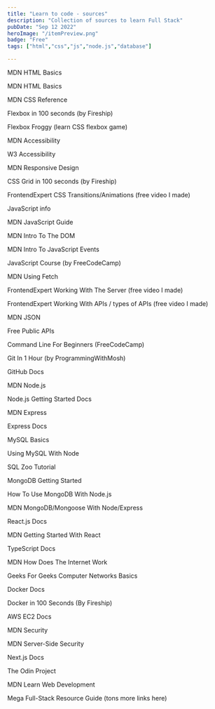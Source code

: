 ```yaml
---
title: "Learn to code - sources"
description: "Collection of sources to learn Full Stack"
pubDate: "Sep 12 2022"
heroImage: "/itemPreview.png"
badge: "Free"
tags: ["html","css","js","node.js","database"]

---
```



<a style="text-decoration: none;"  href="https://developer.mozilla.org/en-US/docs/Learn/Getting_started_with_the_web/HTML_basics">MDN HTML Basics</a>

<a style="text-decoration: none;"  href="https://developer.mozilla.org/en-US/docs/Learn/Getting_started_with_the_web/HTML_basics">MDN HTML Basics</a>

<a style="text-decoration: none;"  href="https://developer.mozilla.org/en-US/docs/Web/CSS/Reference">MDN CSS Reference</a>

<a style="text-decoration: none;"  href="https://www.youtube.com/watch?v=K74l26pE4YA">Flexbox in 100 seconds (by Fireship)</a>

<a style="text-decoration: none;"  href="https://flexboxfroggy.com/">Flexbox Froggy (learn CSS flexbox game)</a>

<a style="text-decoration: none;"  href="https://developer.mozilla.org/en-US/docs/Web/Accessibility">MDN Accessibility</a>

<a style="text-decoration: none;"  href="https://www.w3.org/WAI/fundamentals/accessibility-intro/">W3 Accessibility</a>

<a style="text-decoration: none;"  href="https://developer.mozilla.org/en-US/docs/Learn/CSS/CSS_layout/Responsive_Design">MDN Responsive Design</a>

<a style="text-decoration: none;"  href="https://www.youtube.com/watch?v=uuOXPWCh-6o">CSS Grid in 100 seconds (by Fireship)</a>

<a style="text-decoration: none;"  href="https://www.algoexpert.io/frontend/css-crash-course/animations">FrontendExpert CSS Transitions/Animations (free video I made)</a>

<a style="text-decoration: none;"  href="https://javascript.info/">JavaScript info</a>

<a style="text-decoration: none;"  href="https://developer.mozilla.org/en-US/docs/Web/JavaScript/Guide">MDN JavaScript Guide</a>

<a style="text-decoration: none;"  href="https://developer.mozilla.org/en-US/docs/Learn/JavaScript/Client-side_web_APIs/Manipulating_documents">MDN Intro To The DOM</a>

<a style="text-decoration: none;"  href="https://developer.mozilla.org/en-US/docs/Learn/JavaScript/Building_blocks/Events">MDN Intro To JavaScript Events</a>

<a style="text-decoration: none;"  href="https://www.youtube.com/watch?v=jS4aFq5-91M">JavaScript Course (by FreeCodeCamp)</a>

<a style="text-decoration: none;"  href="https://developer.mozilla.org/en-US/docs/Web/API/Fetch_API/Using_Fetch">MDN Using Fetch</a>

<a style="text-decoration: none;"  href="https://www.algoexpert.io/frontend/javascript-crash-course/working-with-the-server">FrontendExpert Working With The Server (free video I made)</a>

<a style="text-decoration: none;"  href="https://www.algoexpert.io/frontend/web-dev-fundamentals/working-with-apis">FrontendExpert Working With APIs / types of APIs (free video I made)</a>

<a style="text-decoration: none;"  href="https://developer.mozilla.org/en-US/docs/Web/JavaScript/Reference/Global_Objects/JSON">MDN JSON</a>

<a style="text-decoration: none;"  href="https://github.com/public-apis/public-apis">Free Public APIs</a>

<a style="text-decoration: none;"  href="https://www.freecodecamp.org/news/command-line-for-beginners/">Command Line For Beginners (FreeCodeCamp)</a>

<a style="text-decoration: none;"  href="https://www.youtube.com/watch?v=8JJ101D3knE">Git In 1 Hour (by ProgrammingWithMosh)</a>

<a style="text-decoration: none;"  href="https://docs.github.com/en/get-started/quickstart/git-and-github-learning-resources">GitHub Docs</a>

<a style="text-decoration: none;"  href="https://developer.mozilla.org/en-US/docs/Glossary/Node.js">MDN Node.js</a>

<a style="text-decoration: none;"  href="https://nodejs.org/en/docs/guides/getting-started-guide">Node.js Getting Started Docs</a>

<a style="text-decoration: none;"  href="https://developer.mozilla.org/en-US/docs/Learn/Server-side/Express_Nodejs">MDN Express</a>

<a style="text-decoration: none;"  href="https://expressjs.com/en/starter/installing.html">Express Docs</a>

<a style="text-decoration: none;"  href="https://www.mysqltutorial.org/mysql-basics/">MySQL Basics</a>

<a style="text-decoration: none;"  href="https://www.mysqltutorial.org/mysql-nodejs/">Using MySQL With Node</a>

<a style="text-decoration: none;"  href="https://sqlzoo.net/wiki/SQL_Tutorial">SQL Zoo Tutorial</a>

<a style="text-decoration: none;"  href="https://www.mongodb.com/docs/manual/tutorial/getting-started/">MongoDB Getting Started</a>

<a style="text-decoration: none;"  href="https://flaviocopes.com/node-mongodb/">How To Use MongoDB With Node.js</a>

<a style="text-decoration: none;"  href="https://developer.mozilla.org/en-US/docs/Learn/Server-side/Express_Nodejs/mongoose">MDN MongoDB/Mongoose With Node/Express</a>

<a style="text-decoration: none;"  href="https://react.dev/learn">React.js Docs</a>

<a style="text-decoration: none;"  href="https://developer.mozilla.org/en-US/docs/Learn/Tools_and_testing/Client-side_JavaScript_frameworks/React_getting_started">MDN Getting Started With React</a>

<a style="text-decoration: none;"  href="https://www.typescriptlang.org/docs/handbook/">TypeScript Docs</a>

<a style="text-decoration: none;"  href="https://developer.mozilla.org/en-US/docs/Learn/Common_questions/Web_mechanics/How_does_the_Internet_work">MDN How Does The Internet Work</a>

<a style="text-decoration: none;"  href="https://www.geeksforgeeks.org/basics-computer-networking/#">Geeks For Geeks Computer Networks Basics</a>

<a style="text-decoration: none;"  href="https://docs.docker.com/">Docker Docs</a>

<a style="text-decoration: none;"  href="https://www.youtube.com/watch?v=Gjnup-PuquQ">Docker in 100 Seconds (By Fireship)</a>

<a style="text-decoration: none;"  href="https://docs.aws.amazon.com/AWSEC2/latest/UserGuide/concepts.html">AWS EC2 Docs</a>

<a style="text-decoration: none;"  href="https://developer.mozilla.org/en-US/docs/Web/Security">MDN Security</a>

<a style="text-decoration: none;"  href="https://developer.mozilla.org/en-US/docs/Learn/Server-side/First_steps/Website_security">MDN Server-Side Security</a>

<a style="text-decoration: none;"  href="https://nextjs.org/docs">Next.js Docs</a>

<a style="text-decoration: none;"  href="https://www.theodinproject.com/">The Odin Project</a>

<a style="text-decoration: none;"  href="https://developer.mozilla.org/en-US/docs/Learn">MDN Learn Web Development</a>

<a style="text-decoration: none;"  href="https://hawkticehurst.com/writing/mega-full-stack-resource-guide/">Mega Full-Stack Resource Guide (tons more links here)</a>
